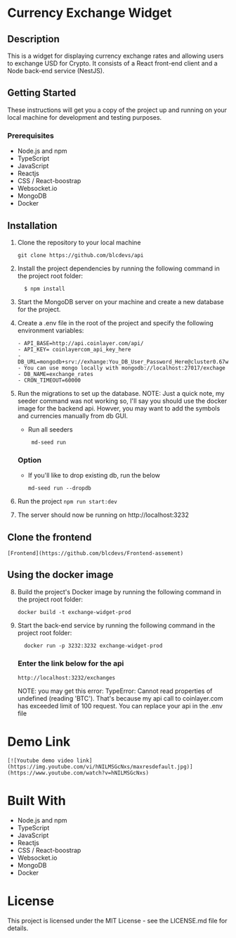 # Currency Exchange Widget

## Description

<p>
  This is a widget for displaying currency exchange rates and allowing users to exchange USD for Crypto. It consists of a React front-end client and a Node back-end service (NestJS).
</p>

## Getting Started
  <p>
    These instructions will get you a copy of the project up and running on your local machine for development and testing purposes.
  </p>

  ### Prerequisites
    
   - Node.js and npm
   - TypeScript
   - JavaScript
   - Reactjs
   - CSS / React-boostrap
   - Websocket.io
   - MongoDB
   - Docker

## Installation

  1. Clone the repository to your local machine
      ```
      git clone https://github.com/blcdevs/api
      ```
  2. Install the project dependencies by running the following command in the project root folder:
      ```
        $ npm install
      ```    
  3. Start the MongoDB server on your machine and create a new database for the project.

  4. Create a .env file in the root of the project and specify the following environment variables:  

      ```
     - API_BASE=http://api.coinlayer.com/api/
     - API_KEY= coinlayercom_api_key_here
     - DB_URL=mongodb+srv://exhange:You_DB_User_Password_Here@cluster0.67wypio.mongodb.net/exhange - You can use mongo locally with mongodb://localhost:27017/exchage
     - DB_NAME=exchange_rates
     - CRON_TIMEOUT=60000
      ```  
  5. Run the migrations to set up the database.
    NOTE: Just a quick note, my seeder command was not working so, I'll say you should use the docker image for the backend api. Howver, you may want to add the symbols and currencies manually from db GUI.
      - Run all seeders
        ```
         md-seed run
        ```
       ### Option 
     - If you'll like to drop existing db, run the below
        ```
        md-seed run --dropdb
        ```

 6. Run the project
        ```
         npm run start:dev
        ```
  7. The server should now be running on http://localhost:3232

## Clone the frontend
    [Frontend](https://github.com/blcdevs/Frontend-assement) 


## Using the docker image 
  8. Build the project's Docker image by running the following command in the project root folder:
      ```
      docker build -t exchange-widget-prod
      ```
 9. Start the back-end service by running the following command in the project root folder:
      ```
        docker run -p 3232:3232 exchange-widget-prod
      ``` 
      ### Enter the link below for the api
      ```
      http://localhost:3232/exchanges
      ```
    <p>NOTE: you may get this error: TypeError: Cannot read properties of undefined (reading 'BTC'). That's because my api call to coinlayer.com has exceeded limit of 100 request. You can replace your api in the .env file</p>
  # Demo Link
    [![Youtube demo video link]
    (https://img.youtube.com/vi/hNILMSGcNxs/maxresdefault.jpg)]
    (https://www.youtube.com/watch?v=hNILMSGcNxs)
    
# Built With
   - Node.js and npm
   - TypeScript
   - JavaScript
   - Reactjs
   - CSS / React-boostrap
   - Websocket.io
   - MongoDB
   - Docker

# License
  <p>
    This project is licensed under the MIT License - see the LICENSE.md file for details.
</p>